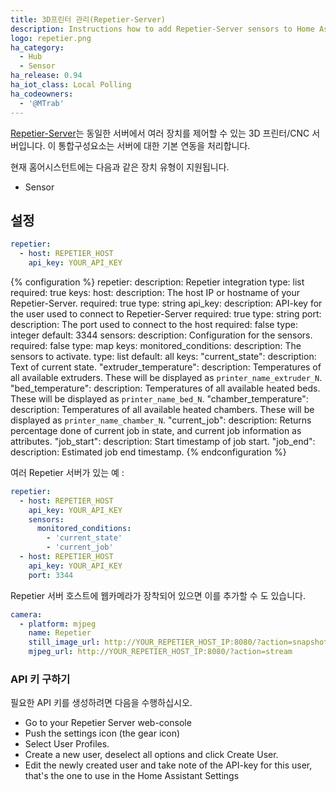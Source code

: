 ```yaml
---
title: 3D프린터 관리(Repetier-Server)
description: Instructions how to add Repetier-Server sensors to Home Assistant.
logo: repetier.png
ha_category:
  - Hub
  - Sensor
ha_release: 0.94
ha_iot_class: Local Polling
ha_codeowners:
  - '@MTrab'
---
```


[Repetier-Server](https://www.repetier-server.com/)는 동일한 서버에서 여러 장치를 제어할 수 있는 3D 프린터/CNC 서버입니다.
이 통합구성요소는 서버에 대한 기본 연동을 처리합니다.

현재 홈어시스턴트에는 다음과 같은 장치 유형이 지원됩니다.

- Sensor

## 설정

```yaml
repetier:
  - host: REPETIER_HOST
    api_key: YOUR_API_KEY
```

{% configuration %}
repetier:
  description: Repetier integration
  type: list
  required: true
  keys:
    host:
      description: The host IP or hostname of your Repetier-Server.
      required: true
      type: string
    api_key:
      description: API-key for the user used to connect to Repetier-Server
      required: true
      type: string
    port:
      description: The port used to connect to the host
      required: false
      type: integer
      default: 3344
    sensors:
      description: Configuration for the sensors.
      required: false
      type: map
      keys:
        monitored_conditions:
          description: The sensors to activate.
          type: list
          default: all
          keys:
            "current_state":
              description: Text of current state.
            "extruder_temperature":
              description: Temperatures of all available extruders. These will be displayed as `printer_name_extruder_N`.
            "bed_temperature":
              description: Temperatures of all available heated beds. These will be displayed as `printer_name_bed_N`.
            "chamber_temperature":
              description: Temperatures of all available heated chambers. These will be displayed as `printer_name_chamber_N`.
            "current_job":
              description: Returns percentage done of current job in state, and current job information as attributes.
            "job_start":
              description: Start timestamp of job start.
            "job_end":
              description: Estimated job end timestamp.
{% endconfiguration %}

여러 Repetier 서버가 있는 예 :

```yaml
repetier:
  - host: REPETIER_HOST
    api_key: YOUR_API_KEY
    sensors:
      monitored_conditions:
        - 'current_state'
        - 'current_job'
  - host: REPETIER_HOST
    api_key: YOUR_API_KEY
    port: 3344
```

Repetier 서버 호스트에 웹카메라가 장착되어 있으면 이를 추가할 수 도 있습니다.

```yaml
camera:
  - platform: mjpeg
    name: Repetier
    still_image_url: http://YOUR_REPETIER_HOST_IP:8080/?action=snapshot
    mjpeg_url: http://YOUR_REPETIER_HOST_IP:8080/?action=stream
```

### API 키 구하기

필요한 API 키를 생성하려면 다음을 수행하십시오.

* Go to your Repetier Server web-console
* Push the settings icon (the gear icon)
* Select User Profiles.
* Create a new user, deselect all options and click Create User.
* Edit the newly created user and take note of the API-key for this user, that's the one to use in the Home Assistant Settings
